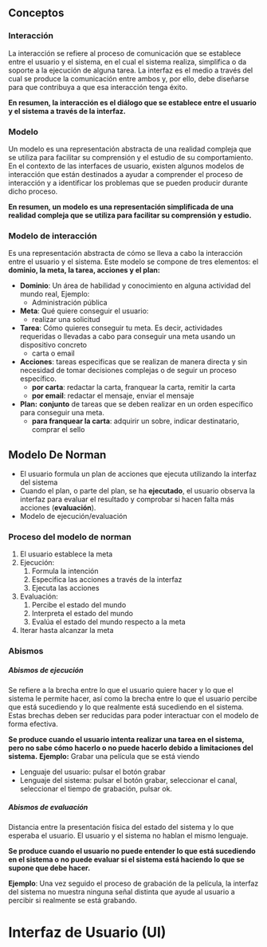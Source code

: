## Conceptos
### Interacción 
La interacción se refiere al proceso de comunicación que se establece entre el usuario y el sistema, en el cual el sistema realiza, simplifica o da soporte a la ejecución de alguna tarea.
La interfaz es el medio a través del cual se produce la comunicación entre ambos y, por ello, debe diseñarse para que contribuya a que esa interacción tenga éxito.

**En resumen, la interacción es el diálogo que se establece entre el usuario y el sistema a través de la interfaz.**

### Modelo
Un modelo es una representación abstracta de una realidad compleja que se utiliza para facilitar su comprensión y el estudio de su comportamiento.
En el contexto de las interfaces de usuario, existen algunos modelos de interacción que están destinados a ayudar a comprender el proceso de interacción y a identificar los problemas que se pueden producir durante dicho proceso.

**En resumen, un modelo es una representación simplificada de una realidad compleja que se utiliza para facilitar su comprensión y estudio.**

### Modelo de interacción
Es una representación abstracta de cómo se lleva a cabo la interacción entre el usuario y el sistema.
Este modelo se compone de tres elementos: el **dominio, la meta, la tarea, acciones y el plan:**
- **Dominio**: Un área de habilidad y conocimiento en alguna  actividad del mundo real, Ejemplo:
	- Administración pública  
- **Meta**: Qué quiere conseguir el usuario:
	-  realizar una solicitud   
- **Tarea**: Cómo quieres conseguir tu meta. Es decir,  actividades requeridas o llevadas a cabo para conseguir una meta usando un dispositivo concreto
	- carta o email
- **Acciones**: tareas especificas que se realizan de manera directa y sin necesidad de tomar decisiones complejas o de seguir un proceso específico.
	- **por carta**: redactar la carta, franquear la carta, remitir la carta
	- **por email**: redactar el mensaje, enviar el mensaje
- **Plan:** **conjunto** de tareas que se deben realizar en un orden específico para conseguir una meta.
	- **para franquear la carta**: adquirir un sobre, indicar destinatario, comprar el sello

## Modelo De Norman
- El usuario formula un plan de acciones que ejecuta utilizando la interfaz del sistema  
- Cuando el plan, o parte del plan, se ha **ejecutado**, el usuario observa la interfaz para evaluar el resultado y comprobar si hacen falta más acciones (**evaluación**).
- Modelo de ejecución/evaluación 

### Proceso del modelo de norman
1. El usuario establece la meta
2. Ejecución:
	1. Formula la intención  
	2. Especifica las acciones a través de la interfaz  
	3. Ejecuta las acciones  
3. Evaluación:
	1. Percibe el estado del mundo  
	2. Interpreta el estado del mundo  
	3. Evalúa el estado del mundo respecto a la meta
4. Iterar hasta alcanzar la meta

### Abismos
##### Abismos de ejecución
Se refiere a la brecha entre lo que el usuario quiere hacer y lo que el sistema le permite hacer, así como la brecha entre lo que el usuario percibe que está sucediendo y lo que realmente está sucediendo en el sistema. Estas brechas deben ser reducidas para poder interactuar con el modelo de forma efectiva.

**Se produce cuando el usuario intenta realizar una tarea en el sistema, pero no sabe cómo hacerlo o no puede hacerlo debido a limitaciones del sistema.**
**Ejemplo:** Grabar una película que se está viendo  
- Lenguaje del usuario: pulsar el botón grabar  
- Lenguaje del sistema: pulsar el botón grabar, seleccionar el canal, seleccionar el tiempo de grabación, pulsar ok.
##### Abismos de evaluación
Distancia entre la presentación física del estado del sistema y lo que esperaba el usuario. El usuario y el sistema no hablan el mismo lenguaje.

**Se produce cuando el usuario no puede entender lo que está sucediendo en el sistema o no puede evaluar si el sistema está haciendo lo que se supone que debe hacer.**

**Ejemplo**: Una vez seguido el proceso de grabación de la película, la interfaz del sistema no muestra ninguna señal distinta que ayude al usuario a percibir si realmente se está grabando.

# Interfaz de Usuario (UI)

